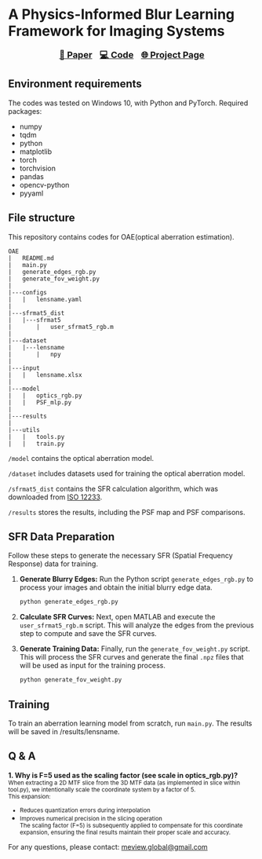 # **A Physics-Informed Blur Learning Framework for Imaging Systems**
<p align="center" style="font-size:18px;">
  <a href="https://arxiv.org/abs/2502.11382"><b>📜 Paper</b></a> &nbsp;  
  <a href="https://github.com/OpenImagingLab/PSF-Estimation"><b>💻 Code</b></a> &nbsp;  
  <a href="https://openimaginglab.github.io/PSF-Estimation/"><b>🌐 Project Page</b></a>
</p>



[//]: # (Liqun Chen, Yuyao Hu, Jiewen Nie, Tianfan Xue and Jinwei Gu)

## Environment requirements
The codes was tested on Windows 10, with Python and PyTorch. Required packages:
- numpy  
- tqdm
- python
- matplotlib
- torch
- torchvision
- pandas
- opencv-python
- pyyaml

## File structure
This repository contains codes for OAE(optical aberration estimation).
```
OAE
|   README.md
|   main.py
|   generate_edges_rgb.py
|   generate_fov_weight.py
|
|---configs
|   |   lensname.yaml
|
|---sfrmat5_dist
|   |---sfrmat5
|       |   user_sfrmat5_rgb.m
|
|---dataset 
|   |---lensname
|       |   npy
| 
|---input 
|   |   lensname.xlsx
| 
|---model 
|   |   optics_rgb.py
|   |   PSF_mlp.py
| 
|---results 
|
|---utils 
|   |   tools.py
|   |   train.py
```
`/model` contains the optical aberration model.

`/dataset` includes datasets used for training the optical aberration model.

`/sfrmat5_dist` contains the SFR calculation algorithm, which was downloaded from [ISO 12233](https://www.imaging.org/site/IST/Standards/Digital_Camera_Resolution_Tools/IST/Standards/Digital_Camera_Resolution_Tools.aspx#msw.).

`/results` stores the results, including the PSF map and PSF comparisons.

## SFR Data Preparation

Follow these steps to generate the necessary SFR (Spatial Frequency Response) data for training.

1.  **Generate Blurry Edges:**
    Run the Python script `generate_edges_rgb.py` to process your images and obtain the initial blurry edge data.
    ```bash
    python generate_edges_rgb.py
    ```

2.  **Calculate SFR Curves:**
    Next, open MATLAB and execute the `user_sfrmat5_rgb.m` script. This will analyze the edges from the previous step to compute and save the SFR curves.

3.  **Generate Training Data:**
    Finally, run the `generate_fov_weight.py` script. This will process the SFR curves and generate the final `.npz` files that will be used as input for the training process.
    ```bash
    python generate_fov_weight.py
    ```

## Training
To train an aberration learning model from scratch, run `main.py`. The results will be saved in /results/lensname.

## Q & A
**1. Why is F=5 used as the scaling factor (see scale in optics_rgb.py)?​​**  
<small>When extracting a 2D MTF slice from the 3D MTF data (as implemented in slice within tool.py), we intentionally scale the coordinate system by a factor of 5.  
This expansion:  
   - Reduces quantization errors during interpolation  
   - Improves numerical precision in the slicing operation  
The scaling factor (F=5) is subsequently applied to compensate for this coordinate expansion, ensuring the final results maintain their proper scale and accuracy.</small>

For any questions, please contact: meview.global@gmail.com  
